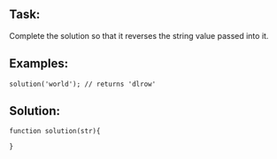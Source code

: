 Task:
-----

Complete the solution so that it reverses the string value passed into it.

Examples:
---------

```
solution('world'); // returns 'dlrow'

```

Solution:
---------

```
function solution(str){

}
```
